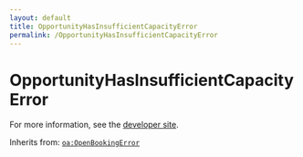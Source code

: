 ```yaml
---
layout: default
title: OpportunityHasInsufficientCapacityError
permalink: /OpportunityHasInsufficientCapacityError
---
```


# OpportunityHasInsufficientCapacityError


For more information, see the [developer site](https://developer.openactive.io/data-model/types/opportunityhasinsufficientcapacityerror).

Inherits from: [`oa:OpenBookingError`](https://openactive.io/OpenBookingError)

